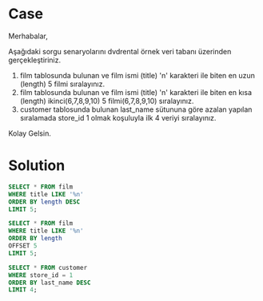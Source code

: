 # Case

Merhabalar,

Aşağıdaki sorgu senaryolarını dvdrental örnek veri tabanı üzerinden gerçekleştiriniz.

1. film tablosunda bulunan ve film ismi (title) 'n' karakteri ile biten en uzun (length) 5 filmi sıralayınız.
2. film tablosunda bulunan ve film ismi (title) 'n' karakteri ile biten en kısa (length) ikinci(6,7,8,9,10) 5 filmi(6,7,8,9,10) sıralayınız.
3. customer tablosunda bulunan last_name sütununa göre azalan yapılan sıralamada store_id 1 olmak koşuluyla ilk 4 veriyi sıralayınız.

Kolay Gelsin.

# Solution

```sql
SELECT * FROM film
WHERE title LIKE '%n'
ORDER BY length DESC
LIMIT 5;
```

```sql
SELECT * FROM film
WHERE title LIKE '%n'
ORDER BY length
OFFSET 5
LIMIT 5;
```

```sql
SELECT * FROM customer
WHERE store_id = 1
ORDER BY last_name DESC
LIMIT 4;
```

